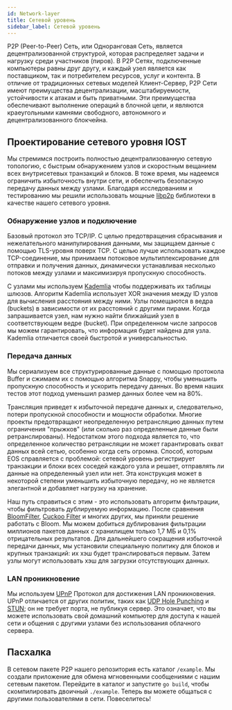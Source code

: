 ```yaml
---
id: Network-layer
title: Сетевой уровень
sidebar_label: Сетевой уровень
---
```


P2P (Peer-to-Peer) Сеть, или Одноранговая Сеть, является децентрализованной структурой, которая распределяет задачи и нагрузку среди участников (пиров). В P2P Сетях, подключенные компьютеры равны друг другу, и каждый узел является как поставщиком, так и потребителем ресурсов, услуг и контента. В отличие от традиционных сетевых моделей Клиент-Сервер, P2P Сети имеют преимущества децентрализации, масштабируемости, устойчивости к атакам и быть приватными. Эти преимущества обеспечивают выполнение операций в блочной цепи, и являются краеугольными камнями свободного, автономного и децентрализованного блокчейна.

## Проектирование сетевого уровня IOST

Мы стремимся построить полностью децентрализованную сетевую топологию, с быстрым обнаружением узлов и скоростным вещанием всех внутрисетевых транзакций и блоков. В тоже время, мы надеемся ограничить избыточность внутри сети, и обеспечить безопасную передачу данных между узлами. Благодаря исследованиям и тестированию мы решили использовать мощные [libp2p](https://github.com/libp2p/go-libp2p) библиотеки в качестве нашего сетевого уровня.

### Обнаружение узлов и подключение

Базовый протокол это TCP/IP. С целью предотвращения сбрасывания и нежелательного манипулирования данными, мы защищаем данные с помощью TLS-уровня поверх TCP. С целью лучше использовать каждое TCP-соединение, мы принимаем потоковое мультиплексирование для отправки и получения данных, динамически устанавливая несколько потоков между узлами и максимизируя пропускную способность.

С узлами мы используем [Kademlia](https://en.wikipedia.org/wiki/Kademlia) чтобы поддерживать их таблицы шлюзов. Алгоритм Kademlia использует XOR значения между ID узлов для вычисления расстояния между ними. Узлы помещаются в ведра (buckets) в зависимости от их расстояний с другими пирами. Когда запрашивается узел, нам нужно найти ближайший узел в соответствующем ведре (bucket). При определенном числе запросов мы можем гарантировать, что информация будет найдена для узла. Kademlia отличается своей быстротой и универсальностью.

### Передача данных

Мы сериализуем все структурированные данные с помощью протокола Buffer и сжимаем их с помощью алгоритма Snappy, чтобы уменьшить пропускную способность и ускорить передачу данных. Во время наших тестов этот подход уменьшил размер данных более чем на 80%.

Трансляция приведет к избыточной передаче данных и, следовательно, потери пропускной способности и мощности обработки. Многие проекты предотвращают неопределенную ретрансляцию данных путем ограничения "прыжков" (или сколько раз определенные данные были ретранслированы). Недостатком этого подхода является то, что определенное количество ретрансляции не может гарантировать охват данных всей сетью, особенно когда сеть огромна. Способ, которым EOS справляется с проблемой: сетевой уровень регистрирует транзакции и блоки всех соседей каждого узла и решает, отправлять ли данные на определенный узел или нет. Эта конструкция может в некоторой степени уменьшить избыточную передачу, но не является элегантной и добавляет нагрузку на хранение.

Наш путь справиться с этим - это использовать алгоритм фильтрации, чтобы фильтровать дублируемую информацию. После сравнения [BloomFilter](https://en.wikipedia.org/wiki/Bloom_filter), [Cuckoo Filter](https://brilliant.org/wiki/cuckoo-filter/) и многих других, мы приняли решение работать с Bloom. Мы можем добиться дублирования фильтрации миллионов пакетов данных с хранилищем только 1,7 МБ и 0,1% отрицательных результатов. Для дальнейшего сокращения избыточной передачи данных, мы установили специальную политику для блоков и крупных транзакций: их хэш будет транслироваться первым. Затем узлы могут использовать хэш для загрузки отсутствующих данных.

### LAN проникновение

Мы используем [UPnP](https://en.wikipedia.org/wiki/Universal_Plug_and_Play) Протокол для достижения LAN проникновения. UPnP отличается от других политик, таких как [UDP Hole Punching](https://en.wikipedia.org/wiki/UDP_hole_punching) и [STUN](https://en.wikipedia.org/wiki/STUN); он не требует порта, не публикуя сервер. Это означает, что вы можете использовать свой домашний компьютер для доступа к нашей сети и общения с другими узлами без использования облачного сервера.

## Пасхалка

В сетевом пакете P2P нашего репозитория есть каталог `/example`. Мы создали приложение для обмена мгновенными сообщениями с нашим сетевым пакетом. Перейдите в каталог и запустите `go build`, чтобы скомпилировать двоичный `./example`. Теперь вы можете общаться с другими пользователями в сети. Повеселитесь!
